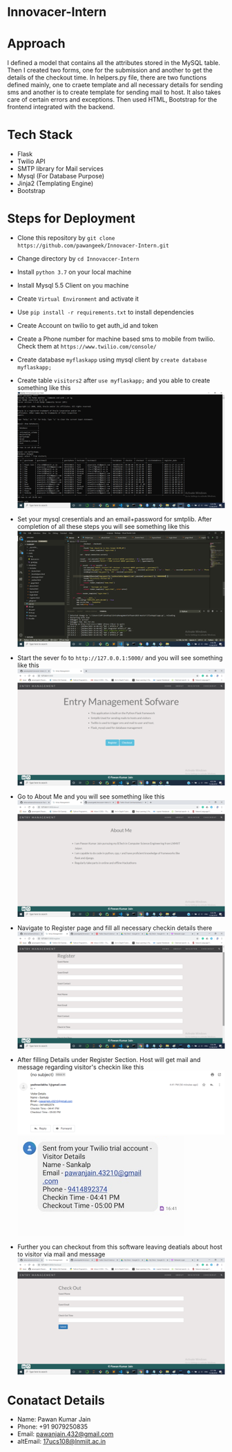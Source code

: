 # Innovacer-Intern

# Approach
I defined a model that contains all the attributes stored in the MySQL table. Then I created two forms, one for the submission and another to get the details of the checkout time. In helpers.py file, there are two functions defined mainly, one to craete template and all necessary details for sending sms and another is to create template for sending mail to host. It also takes care of certain errors and exceptions. Then used HTML, Bootstrap for the frontend integrated with the backend.

# Tech Stack

* Flask
* Twilio API
* SMTP library for Mail services
* Mysql (For Database Purpose)
* Jinja2 (Templating Engine)
* Bootstrap 

# Steps for Deployment

* Clone this repository by `git clone https://github.com/pawangeek/Innovacer-Intern.git`
* Change directory by `cd Innovaccer-Intern`
* Install `python 3.7` on your local machine
* Install Mysql 5.5 Client on you machine
* Create `Virtual Environment` and activate it
* Use `pip install -r requirements.txt` to install dependencies
* Create Account on twilio to get auth_id and token
* Create a Phone number for machine based sms to mobile from twilio. Check them at `https://www.twilio.com/console/`
* Create database `myflaskapp` using mysql client by `create database myflaskapp;`
* Create table `visitors2` after `use myflaskapp;` and you able to create something like this<br>
![Database](https://github.com/pawangeek/Innovacer-Intern/blob/master/Images/Database.png)

* Set your mysql cresentials and an email+password for smtplib. After completion of all these steps you will see something like this<br>
![Setup](https://github.com/pawangeek/Innovacer-Intern/blob/master/Images/Directory.png)

* Start the sever fo to `http://127.0.0.1:5000/` and you will see something like this<br>
![Home](https://github.com/pawangeek/Innovacer-Intern/blob/master/Images/Home.png)

* Go to About Me and you will see something like this<br>
![About](https://github.com/pawangeek/Innovacer-Intern/blob/master/Images/About.png)

* Navigate to Register page and fill all necessary checkin details there<br>
![Register](https://github.com/pawangeek/Innovacer-Intern/blob/master/Images/Register.png)

* After filling Details under Register Section. Host will get mail and message regarding visitor's checkin like this<br>
![Mail](https://github.com/pawangeek/Innovacer-Intern/blob/master/Images/Mail.png)
![Message](https://github.com/pawangeek/Innovacer-Intern/blob/master/Images/Message.png)

* Further you can checkout from this software leaving deatials about host to visitor via mail and message<br>
![Checkout](https://github.com/pawangeek/Innovacer-Intern/blob/master/Images/Checkout.png)

# Conatact Details

* Name: Pawan Kumar Jain
* Phone: +91 9079250835
* Email: pawanjain.432@gmail.com
* altEmail: 17ucs108@lnmiit.ac.in
